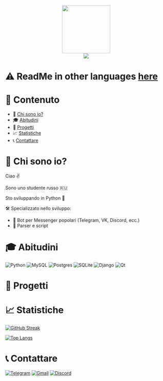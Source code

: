 <div align="center">
  <img src="https://media.giphy.com/media/3oKIPnAiaMCws8nOsE/giphy.gif" width=150>
</div>

<div align="center">
  <img src="https://komarev.com/ghpvc/?username=PepeCh1ll&color=red&style=flat-square">
</div>

# :warning: ReadMe in other languages [here](https://github.com/PepeCh1ll/PepeCh1ll)

# :page_facing_up: Contenuto

- :man: [Chi sono io?](#man-chi-sono-io)
- :mortar_board: [Abitudini](#mortar_board-abitudini)
- :floppy_disk: [Progetti](#floppy_disk-progetti)
- :chart_with_upwards_trend: [Statistiche](#chart_with_upwards_trend-statistiche)
- :telephone_receiver: [Contattare](#telephone_receiver-contattare)

# :man: Chi sono io?

Ciao :v:

Sono uno studente russo :ru:

Sto sviluppando in Python :snake:

:hammer_and_wrench: Specializzato nello sviluppo:
- :space_invader: Bot per Messenger popolari (Telegram, VK, Discord, ecc.)
- :wrench: Parser e script

# :mortar_board: Abitudini

![Python](https://img.shields.io/badge/python-3670A0?style=for-the-badge&logo=python&logoColor=ffdd54)
![MySQL](https://img.shields.io/badge/mysql-%2300f.svg?style=for-the-badge&logo=mysql&logoColor=white)
![Postgres](https://img.shields.io/badge/postgres-%23316192.svg?style=for-the-badge&logo=postgresql&logoColor=white)
![SQLite](https://img.shields.io/badge/sqlite-%2307405e.svg?style=for-the-badge&logo=sqlite&logoColor=white)
![Django](https://img.shields.io/badge/django-%23092E20.svg?style=for-the-badge&logo=django&logoColor=white)
![Qt](https://img.shields.io/badge/Qt-%23217346.svg?style=for-the-badge&logo=Qt&logoColor=white)

# :floppy_disk: Progetti

# :chart_with_upwards_trend: Statistiche

[![GitHub Streak](http://github-readme-streak-stats.herokuapp.com?user=PepeCh1ll&theme=dark&date_format=j%20M%5B%20Y%5D&locale=it)](https://git.io/streak-stats)

[![Top Langs](https://github-readme-stats.vercel.app/api/top-langs/?username=PepeCh1ll&layout=compact&theme=dark&locale=it)](https://github.com/anuraghazra/github-readme-stats)

# :telephone_receiver: Contattare

[![Telegram](https://img.shields.io/badge/Telegram-2CA5E0?style=for-the-badge&logo=telegram&logoColor=white)](https://t.me/k0t0hlebushek)
[![Gmail](https://img.shields.io/badge/Gmail-D14836?style=for-the-badge&logo=gmail&logoColor=white)](mailto:kotohlebushek@mail.ru)
[![Discord](https://img.shields.io/badge/Discord-%237289DA.svg?style=for-the-badge&logo=discord&logoColor=white)](https://discord.com/users/628531217817665537)
